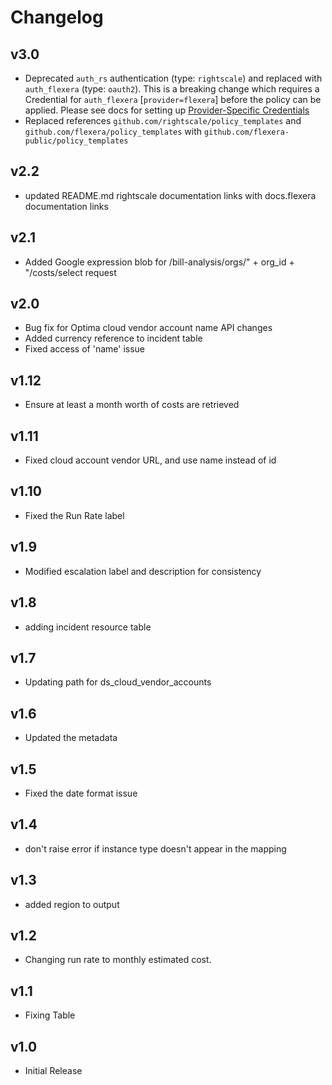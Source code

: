 # Changelog

## v3.0

- Deprecated `auth_rs` authentication (type: `rightscale`) and replaced with `auth_flexera` (type: `oauth2`).  This is a breaking change which requires a Credential for `auth_flexera` [`provider=flexera`] before the policy can be applied.  Please see docs for setting up [Provider-Specific Credentials](https://docs.flexera.com/flexera/EN/Automation/ProviderCredentials.htm)
- Replaced references `github.com/rightscale/policy_templates` and `github.com/flexera/policy_templates` with `github.com/flexera-public/policy_templates`

## v2.2

- updated README.md rightscale documentation links with docs.flexera documentation links

## v2.1

- Added Google expression blob for /bill-analysis/orgs/" + org_id + "/costs/select request

## v2.0

- Bug fix for Optima cloud vendor account name API changes
- Added currency reference to incident table
- Fixed access of 'name' issue

## v1.12

- Ensure at least a month worth of costs are retrieved

## v1.11

- Fixed cloud account vendor URL, and use name instead of id

## v1.10

- Fixed the Run Rate label

## v1.9

- Modified escalation label and description for consistency

## v1.8

- adding incident resource table

## v1.7

- Updating path for ds_cloud_vendor_accounts

## v1.6

- Updated the metadata

## v1.5

- Fixed the date format issue

## v1.4

- don't raise error if instance type doesn't appear in the mapping

## v1.3

- added region to output

## v1.2

- Changing run rate to monthly estimated cost.

## v1.1

- Fixing Table

## v1.0

- Initial Release
